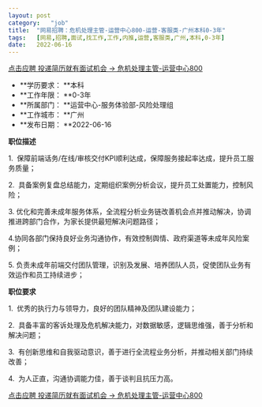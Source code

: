```yaml
---
layout:	post
category:	"job"
title:	"网易招聘：危机处理主管-运营中心800-运营-客服类-广州本科0-3年"
tags:	[网易,招聘,面试,找工作,工作,内推,运营,客服类,广州,本科,0-3年]
date:	2022-06-16
---
```


[点击应聘 投递简历就有面试机会 ->  危机处理主管-运营中心800](http://mobile.bole.netease.com/bole/boleDetail?id=29645&employeeId=346f03c3cda5f04c&key=all)



- **学历要求： **本科
- **工作年限： **0-3年
- **所属部门： **运营中心-服务体验部-风险处理组
- **工作城市： **广州
- **发布日期： **2022-06-16



**职位描述**

1.&nbsp;&nbsp;保障前端话务/在线/审核交付KPI顺利达成，保障服务接起率达成，提升员工服务质量；

2.&nbsp;&nbsp;具备案例复盘总结能力，定期组织案例分析会议，提升员工处置能力，控制风险；

3.&nbsp;优化和完善未成年服务体系，全流程分析业务链改善机会点并推动解决，协调推进跨部门合作，为家长提供最短解决问题路径；

4.协同各部门保持良好业务沟通协作，有效控制舆情、政府渠道等未成年风险案例；

5.&nbsp;负责未成年前端交付团队管理，识别及发展、培养团队人员，促使团队业务有效运作和员工持续进步；



**职位要求**

1.&nbsp;&nbsp;优秀的执行力与领导力，良好的团队精神及团队建设能力；

2.&nbsp;&nbsp;具备丰富的客诉处理及危机解决能力，对数据敏感，逻辑思维强，善于分析和解决问题；

3.&nbsp;&nbsp;有创新思维和自我驱动意识，善于进行全流程业务分析，并推动相关部门持续改善；

4.&nbsp;&nbsp;为人正直，沟通协调能力佳，善于谈判且抗压力高。



[点击应聘 投递简历就有面试机会 ->  危机处理主管-运营中心800](http://mobile.bole.netease.com/bole/boleDetail?id=29645&employeeId=346f03c3cda5f04c&key=all)